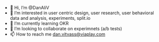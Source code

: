 - 👋 Hi, I’m @DanAliV
- 👀 I’m interested in user centric design, user research, user behavioral data and analysis, experiments, split.io 
- 🌱 I’m currently learning OKR 
- 💞️ I’m looking to collaborate on experimnets (a/b tests)
- 📫 How to reach me dan.vitvass@viaplay.com

<!---
DanAliV/DanAliV is a ✨ special ✨ repository because its `README.md` (this file) appears on your GitHub profile.
You can click the Preview link to take a look at your changes.
--->
